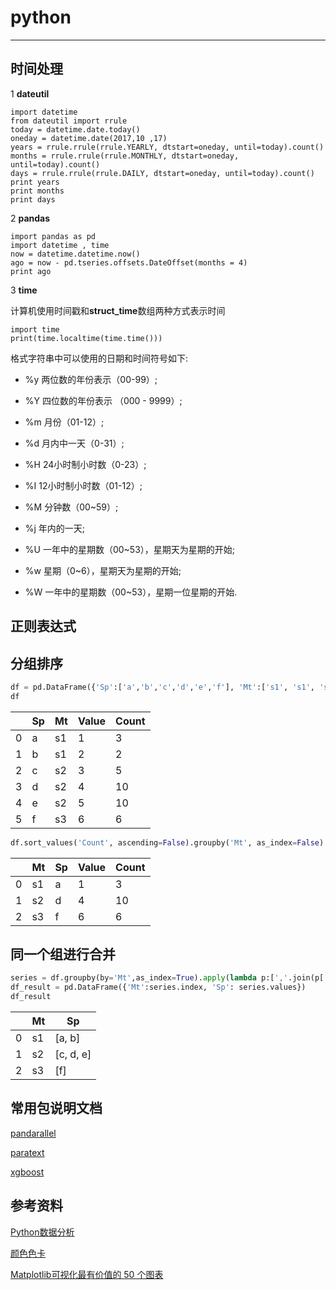 # python
---

## 时间处理

1 **dateutil** 

```{python}
import datetime
from dateutil import rrule
today = datetime.date.today()
oneday = datetime.date(2017,10 ,17)
years = rrule.rrule(rrule.YEARLY, dtstart=oneday, until=today).count()
months = rrule.rrule(rrule.MONTHLY, dtstart=oneday, until=today).count()
days = rrule.rrule(rrule.DAILY, dtstart=oneday, until=today).count()
print years
print months
print days
```

2 **pandas** 

```{python}
import pandas as pd 
import datetime , time
now = datetime.datetime.now()
ago = now - pd.tseries.offsets.DateOffset(months = 4)
print ago
```


3 **time**

计算机使用时间戳和**struct_time**数组两种方式表示时间

```{python}
import time
print(time.localtime(time.time()))
```

格式字符串中可以使用的日期和时间符号如下:

+ %y 两位数的年份表示（00-99）;

+ %Y 四位数的年份表示 （000 - 9999）;

+ %m 月份（01-12）;

+ %d 月内中一天（0-31）;

+ %H 24小时制小时数（0-23）;

+ %I 12小时制小时数（01-12）;

+ %M 分钟数（00~59）;

+ %j 年内的一天;

+ %U 一年中的星期数（00~53），星期天为星期的开始;

+ %w 星期（0~6），星期天为星期的开始;

+ %W 一年中的星期数（00~53），星期一位星期的开始.

## 正则表达式

## 分组排序

```python
df = pd.DataFrame({'Sp':['a','b','c','d','e','f'], 'Mt':['s1', 's1', 's2','s2','s2','s3'], 'Value':[1,2,3,4,5,6], 'Count':[3,2,5,10,10,6]})
df
```

|    | Sp | Mt | Value | Count |
|----|----|----|-------|-------|
|0   | a  | s1 | 1     | 3     |
|1   | b  | s1 | 2     | 2     |
|2   | c  | s2 | 3     | 5     |
|3   | d  | s2 | 4     | 10    |
|4   | e  | s2 | 5     | 10    |
|5   | f  | s3 | 6     | 6     |

```python
df.sort_values('Count', ascending=False).groupby('Mt', as_index=False).first()
```

|    | Mt | Sp | Value | Count |
|----|----|----|-------|-------|
|0   | s1 | a  | 1     | 3     |
|1   | s2 | d  | 4     | 10    |
|2   | s3 | f  | 6     | 6     |

## 同一个组进行合并

```python
series = df.groupby(by='Mt',as_index=True).apply(lambda p:[','.join(p['Sp'])])
df_result = pd.DataFrame({'Mt':series.index, 'Sp': series.values})
df_result
```

|    | Mt | Sp       |
|----|----|----------|
|0   | s1 | [a, b]   |
|1   | s2 | [c, d, e]|
|2   | s3 | [f]      |


## 常用包说明文档

[pandarallel](https://github.com/nalepae/pandarallel)

[paratext](https://github.com/wiseio/paratext)

[xgboost](https://xgboost.readthedocs.io/en/latest/python/python_api.html)

##  参考资料

[Python数据分析](https://seancheney.gitbook.io/python-for-data-analysis-2nd/di-10-zhang-shu-ju-ju-he-yu-fen-zu-yun-suan)

[颜色色卡](https://www.colorhexa.com/)

[Matplotlib可视化最有价值的 50 个图表](http://liyangbit.com/pythonvisualization/matplotlib-top-50-visualizations/#)